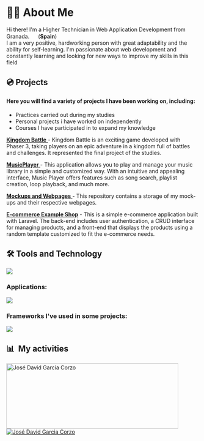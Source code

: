 <h1>👨‍🦲 About Me</h1>

Hi there! I'm a Higher Technician in Web Application Development from Granada. <img src="https://user-images.githubusercontent.com/108841509/227047690-8b8c901b-e00c-4de5-802f-5f74e0850d18.png" width="15"> (<b>Spain</b>)<br> 
I am a very positive, hardworking person with great adaptability and the ability for self-learning. 
I'm passionate about web development and constantly learning and looking for new ways to improve my skills in this field

<h2>💿 Projects</h2>

<h4>Here you will find a variety of projects I have been working on, including:</h4>
<ul>
<li>Practices carried out during my studies</li>
<li>Personal projects i have worked on independently</li>
<li>Courses I have participated in to expand my knowledge</li>
</ul>

<a href="https://play.kingdombattle.es"> <b>Kingdom Battle</b> </a> - Kingdom Battle is an exciting game developed with Phaser 3, taking players on an epic adventure in a kingdom full of battles and challenges. It represented the final project of the studies. 

<a href="https://github.com/ATOJ5/MusicPlayer"> <b>MusicPlayer</b> </a> - This application allows you to play and manage your music library in a simple and customized way. With an intuitive and appealing interface, Music Player offers features such as song search, playlist creation, loop playback, and much more.

<a href="https://github.com/jdgc5/Mockups-and-Webpages"> <b>Mockups and Webpages</b> </a> - This repository contains a storage of my mock-ups and their respective webpages.

<a href="https://github.com/jdgc5/Tienda-Laravel"><b>E-commerce Example Shop</b></a> - This is a simple e-commerce application built with Laravel. The back-end includes user authentication, a CRUD interface for managing products, and a front-end that displays the products using a random template customized to fit the e-commerce needs.


<h2>🛠️ Tools and Technology</h2>
    <img src="https://skillicons.dev/icons?i=html,css,js,python,php,java,c#,sql" />

</div>

<h3>Applications:</h3>
    <img src="https://skillicons.dev/icons?i=docker,vscode,visualstudio,postman,git,gitlab,github,wordpress" />

<h3>Frameworks I've used in some projects:</h3>
    <img src="https://skillicons.dev/icons?i=flask,bootstrap,angular,laravel,electron,dotnet,nodejs,unity" />

<div>

  ## 📊 &nbsp;My activities
  <a href="https://github.com/jdgc5">
    <img width=450 height=170 align="center" alt="José David Garcia Corzo" src="https://github-readme-stats.vercel.app/api?username=jdgc5&theme=algolia&show_icons=true&bg_color=0D1117&hide_border=true&count_private=true" />
  </a>
  <a href="[https://github.com/jdgc5](https://github.com/jdgc5)">
    <img align="center" alt="José David Garcia Corzo" src="https://github-readme-stats.vercel.app/api/top-langs/?username=jdgc5&theme=algolia&layout=compact&bg_color=0D1117&hide_border=true&count_private=true" />
  </a>
<br>
  <br>
</div>



